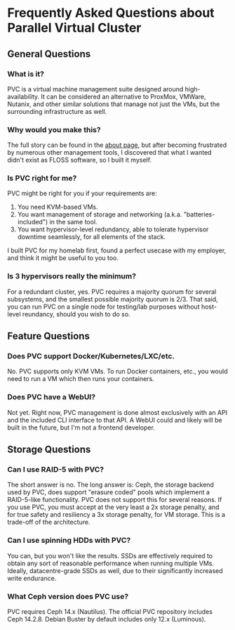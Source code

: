 # Frequently Asked Questions about Parallel Virtual Cluster

## General Questions

### What is it?

PVC is a virtual machine management suite designed around high-availability. It can be considered an alternative to ProxMox, VMWare, Nutanix, and other similar solutions that manage not just the VMs, but the surrounding infrastructure as well.

### Why would you make this?

The full story can be found in the [about page](https://parallelvirtualcluster.readthedocs.io/en/latest/about), but after becoming frustrated by numerous other management tools, I discovered that what I wanted didn't exist as FLOSS software, so I built it myself.

### Is PVC right for me?

PVC might be right for you if your requirements are:

1. You need KVM-based VMs.
2. You want management of storage and networking (a.k.a. "batteries-included") in the same tool.
3. You want hypervisor-level redundancy, able to tolerate hypervisor downtime seamlessly, for all elements of the stack.

I built PVC for my homelab first, found a perfect usecase with my employer, and think it might be useful to you too.

### Is 3 hypervisors really the minimum?

For a redundant cluster, yes. PVC requires a majority quorum for several subsystems, and the smallest possible majority quorum is 2/3. That said, you can run PVC on a single node for testing/lab purposes without host-level reundancy, should you wish to do so.

## Feature Questions

### Does PVC support Docker/Kubernetes/LXC/etc.

No. PVC supports only KVM VMs. To run Docker containers, etc., you would need to run a VM which then runs your containers.

### Does PVC have a WebUI?

Not yet. Right now, PVC management is done almost exclusively with an API and the included CLI interface to that API. A WebUI could and likely will be built in the future, but I'm not a frontend developer.

## Storage Questions

### Can I use RAID-5 with PVC?

The short answer is no. The long answer is: Ceph, the storage backend used by PVC, does support "erasure coded" pools which implement a RAID-5-like functionality. PVC does not support this for several reasons. If you use PVC, you must accept at the very least a 2x storage penalty, and for true safety and resiliency a 3x storage penalty, for VM storage. This is a trade-off of the architecture.

### Can I use spinning HDDs with PVC?

You can, but you won't like the results. SSDs are effectively required to obtain any sort of reasonable performance when running multiple VMs. Ideally, datacentre-grade SSDs as well, due to their significantly increased write endurance.

### What Ceph version does PVC use?

PVC requires Ceph 14.x (Nautilus). The official PVC repository includes Ceph 14.2.8. Debian Buster by default includes only 12.x (Luminous).
